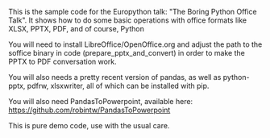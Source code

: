 This is the sample code for the Europython talk: "The Boring Python Office Talk". It shows how to do some basic operations with office formats like XLSX, PPTX, PDF, and of course, Python

You will need to install LibreOffice/OpenOffice.org and adjust the path to the soffice binary in code (prepare_pptx_and_convert) in order to make the PPTX to PDF conversation work. 

You will also needs a pretty recent version of pandas, as well as python-pptx, pdfrw, xlsxwriter, all of which can be installed with pip.

You will also need PandasToPowerpoint, available here: https://github.com/robintw/PandasToPowerpoint

This is pure demo code, use with the usual care.